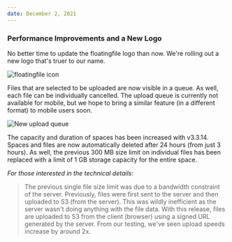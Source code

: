 ```yaml
---
date: December 2, 2021
---
```


### Performance Improvements and a New Logo

No better time to update the floatingfile logo than now. We're rolling out a new logo that's truer to our name.

![floatingfile icon](/images/changelog/3.3.14/banner1-blue-600x600.jpg)

Files that are selected to be uploaded are now visible in a queue. As well, each file can be individually cancelled. The upload queue is currently not available for mobile, but we hope to bring a similar feature (in a different format) to mobile users soon.

![New upload queue](/images/changelog/3.3.14/queue.jpg)

The capacity and duration of spaces has been increased with v3.3.14. Spaces and files are now automatically deleted after 24 hours (from just 3 hours). As well, the previous 300 MB size limit on individual files has been replaced with a limit of 1 GB storage capacity for the entire space.

_For those interested in the technical details:_

> The previous single file size limit was due to a bandwidth constraint of the server. Previously, files were first sent to the server and then uploaded to S3 (from the server). This was wildly inefficient as the server wasn't doing anything with the file data. With this release, files are uploaded to S3 from the client (browser) using a signed URL generated by the server. From our testing, we've seen upload speeds increase by around 2x.
